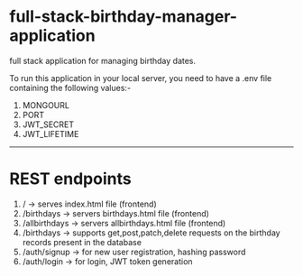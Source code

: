 # full-stack-birthday-manager-application
full stack application for managing birthday dates.

To run this application in your local server, you need to have a .env file containing the following values:-
<ol>
  <li>MONGOURL</li>
  <li>PORT</li>
  <li>JWT_SECRET</li>
  <li>JWT_LIFETIME</li>
</ol>
<hr>

# REST endpoints
<ol>
  <li> / -> serves index.html file (frontend) </li>
  <li> /birthdays -> servers birthdays.html file (frontend) </li>
  <li> /allbirthdays -> servers allbirthdays.html file (frontend) </li>
  <li> /birthdays -> supports get,post,patch,delete requests on the birthday records present in the database </li>
  <li> /auth/signup -> for new user registration, hashing password </li>
  <li> /auth/login -> for login, JWT token generation </li>
</ol>
